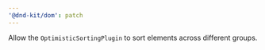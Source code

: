 ```yaml
---
'@dnd-kit/dom': patch
---
```


Allow the `OptimisticSortingPlugin` to sort elements across different groups.
